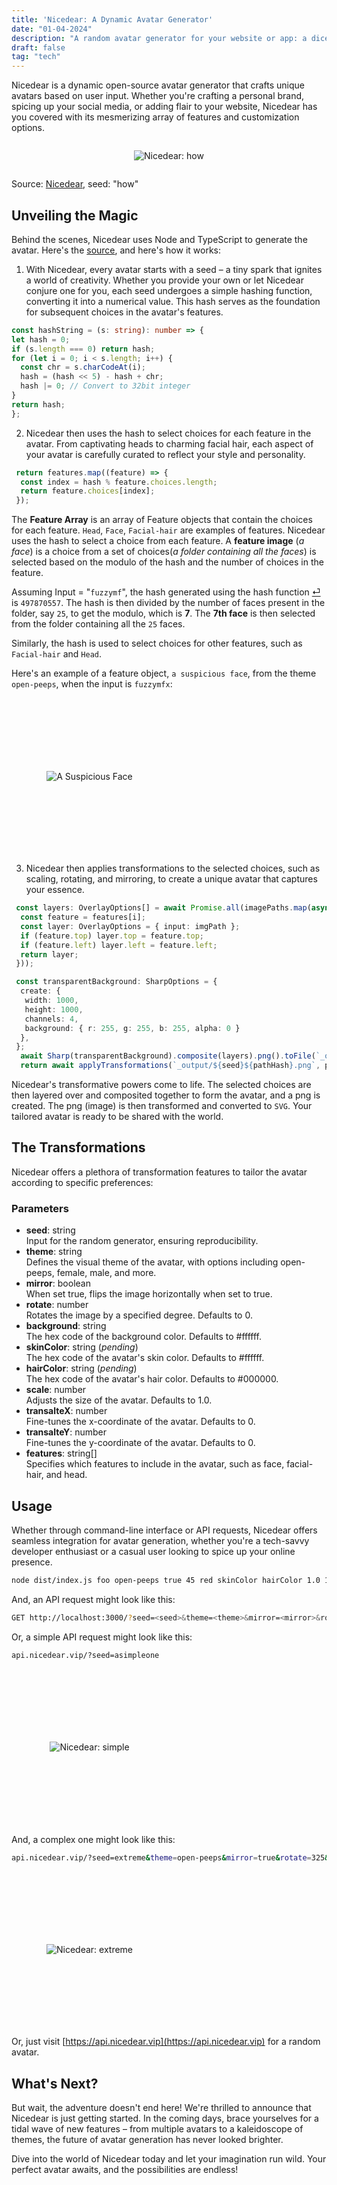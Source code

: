```yaml
---
title: 'Nicedear: A Dynamic Avatar Generator'
date: "01-04-2024"
description: "A random avatar generator for your website or app: a dicebear spoof. "
draft: false
tag: "tech"
---
```


Nicedear is a dynamic open-source avatar generator that crafts unique avatars based on user input. Whether you're crafting a personal brand, spicing up your social media, or adding flair to your website, Nicedear has you covered with its mesmerizing array of features and customization options.

<div style="display: flex; justify-content: center; align-items: center;">

  ![Nicedear: how](https://anubhavp.dev/assets/img/nicedear/how.svg)
</div>

Source: [Nicedear](https://api.nicedear.vip/?seed=how), seed: "how"

## Unveiling the Magic

Behind the scenes, Nicedear uses Node and TypeScript to generate the avatar. Here's the [source](https://github.com/fuzzymfx/nicedear), and here's how it works:

1. With Nicedear, every avatar starts with a seed – a tiny spark that ignites a world of creativity. Whether you provide your own or let Nicedear conjure one for you, each seed undergoes a simple hashing function, converting it into a numerical value. This hash serves as the foundation for subsequent choices in the avatar's features.
<a name="hashfunction"></a>

  ```ts
  const hashString = (s: string): number => {
  let hash = 0;
  if (s.length === 0) return hash;
  for (let i = 0; i < s.length; i++) {
    const chr = s.charCodeAt(i);
    hash = (hash << 5) - hash + chr;
    hash |= 0; // Convert to 32bit integer
  }
  return hash;
  };
  ```

2. Nicedear then uses the hash to select choices for each feature in the avatar. From captivating heads to charming facial hair, each aspect of your avatar is carefully curated to reflect your style and personality.

```ts
 return features.map((feature) => {
  const index = hash % feature.choices.length;
  return feature.choices[index];
 });
```

The **Feature Array** is an array of Feature objects that contain the choices for each feature. `Head`, `Face`, `Facial-hair` are examples of features. Nicedear uses the hash to select a choice from each feature. A **feature image** (*a face*) is a choice from a set of choices(*a folder containing all the faces*) is selected based on the modulo of the hash and the number of choices in the feature.

Assuming Input = "`fuzzymf`", the hash generated using the hash function [⏎](#hashfunction) is `497870557`. The hash is then divided by the number of faces present in the folder, say `25`, to get the modulo, which is **7**. The **7th face** is then selected from the folder containing all the `25` faces.

Similarly, the hash is used to select choices for other features, such as `Facial-hair` and `Head`.

Here's an example of a feature object, `a suspicious face`, from the theme `open-peeps`, when the input is `fuzzymfx`:

<div style="display: flex; justify-content: center; align-items: center; height: 250px; width: 250px;">

  ![A Suspicious Face](https://anubhavp.dev/assets/img/nicedear/Suspicious.svg)
</div>

3. Nicedear then applies transformations to the selected choices, such as scaling, rotating, and mirroring, to create a unique avatar that captures your essence.

```ts
 const layers: OverlayOptions[] = await Promise.all(imagePaths.map(async (imgPath, i) => {
  const feature = features[i];
  const layer: OverlayOptions = { input: imgPath };
  if (feature.top) layer.top = feature.top;
  if (feature.left) layer.left = feature.left;
  return layer;
 }));

 const transparentBackground: SharpOptions = {
  create: {
   width: 1000,
   height: 1000,
   channels: 4,
   background: { r: 255, g: 255, b: 255, alpha: 0 }
  },
 };
  await Sharp(transparentBackground).composite(layers).png().toFile(`_output/${seed}${pathHash}.png`);
  return await applyTransformations(`_output/${seed}${pathHash}.png`, params);
```

Nicedear's transformative powers come to life. The selected choices are then layered over and composited together to form the avatar, and a png is created. The png (image) is then transformed and converted to `SVG`. Your tailored avatar is ready to be shared with the world.

## The Transformations

Nicedear offers a plethora of transformation features to tailor the avatar according to specific preferences:

### Parameters

- **seed**: string  
Input for the random generator, ensuring reproducibility.
- **theme**: string  
Defines the visual theme of the avatar, with options including open-peeps, female, male, and more.
- **mirror**: boolean  
When set true, flips the image horizontally when set to true.
- **rotate**: number  
Rotates the image by a specified degree. Defaults to 0.
- **background**: string  
The hex code of the background color. Defaults to #ffffff.
- **skinColor**: string (*pending*)  
The hex code of the avatar's skin color. Defaults to #ffffff.
- **hairColor**: string (*pending*)  
The hex code of the avatar's hair color. Defaults to #000000.
- **scale**: number  
Adjusts the size of the avatar. Defaults to 1.0.
- **transalteX**: number  
Fine-tunes the x-coordinate of the avatar. Defaults to 0.
- **transalteY**: number  
Fine-tunes the y-coordinate of the avatar. Defaults to 0.
- **features**: string[]  
Specifies which features to include in the avatar, such as face, facial-hair, and head.

## Usage

Whether through command-line interface or API requests, Nicedear offers seamless integration for avatar generation, whether you're a tech-savvy developer enthusiast or a casual user looking to spice up your online presence.

```bash
node dist/index.js foo open-peeps true 45 red skinColor hairColor 1.0 10.0 20.0 face,facial-hair,head
```

And, an API request might look like this:

```bash
GET http://localhost:3000/?seed=<seed>&theme=<theme>&mirror=<mirror>&rotate=<rotate>&background=<background>&skincolor=<skincolor>&hairColor=<hairColor>&scale=<scale>&transalteX=<transalteX>&transalteY=<transalteY>&features=face,facialHair,head
```

Or, a simple API request might look like this:
  
```bash
api.nicedear.vip/?seed=asimpleone
```

<div style="display: flex; justify-content: center; align-items: center; height: 250px; width: 250px;">

![Nicedear: simple](https://anubhavp.dev/assets/img/nicedear/takli.svg)
</div>

And, a complex one might look like this:

```bash
api.nicedear.vip/?seed=extreme&theme=open-peeps&mirror=true&rotate=325&scale=0.6&transalteX=10.0&transalteY=20.0&features=face,facialHair,head
```

<div style="display: flex; justify-content: center; align-items: center; height: 250px; width: 250px;">

![Nicedear: extreme](https://anubhavp.dev/assets/img/nicedear/extreme.svg)
</div>

Or, just visit [https://api.nicedear.vip](https://api.nicedear.vip) for a random avatar.



## What's Next?

But wait, the adventure doesn't end here! We're thrilled to announce that Nicedear is just getting started. In the coming days, brace yourselves for a tidal wave of new features – from multiple avatars to a kaleidoscope of themes, the future of avatar generation has never looked brighter.

Dive into the world of Nicedear today and let your imagination run wild. Your perfect avatar awaits, and the possibilities are endless!
